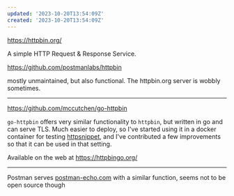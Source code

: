 ```yaml
---
updated: '2023-10-20T13:54:09Z'
created: '2023-10-20T13:54:09Z'
---
```

https://httpbin.org/

A simple HTTP Request & Response Service.

https://github.com/postmanlabs/httpbin

mostly unmaintained, but also functional. The httpbin.org server is wobbly sometimes.

-----

https://github.com/mccutchen/go-httpbin

`go-httpbin` offers very similar functionality to `httpbin`, but written in go and can serve TLS. Much easier to deploy, so I've started using it in a docker container for testing [httpsnippet](https://github.com/readmeio/httpsnippet), and I've contributed a few improvements so that it can be used in that setting.

Available on the web at https://httpbingo.org/

------

Postman serves [postman-echo.com](https://www.postman.com/postman/workspace/published-postman-templates/documentation/631643-f695cab7-6878-eb55-7943-ad88e1ccfd65?ctx=documentation) with a similar function, seems not to be open source though